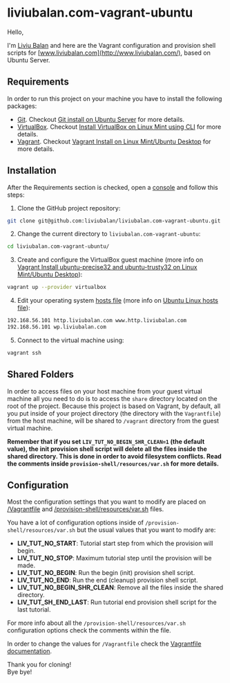 # liviubalan.com-vagrant-ubuntu

Hello,

I'm [Liviu Balan](http://www.liviubalan.com/) and here are the Vagrant configuration and provision shell scripts for
[www.liviubalan.com](http://www.liviubalan.com/), based on Ubuntu Server.

## Requirements

In order to run this project on your machine you have to install the following packages:

* [Git](https://git-scm.com/). Checkout
[Git install on Ubuntu Server](http://www.liviubalan.com/git-install-on-ubuntu-server) for more details.
* [VirtualBox](https://www.virtualbox.org/). Checkout
[Install VirtualBox on Linux Mint using CLI](http://www.liviubalan.com/install-virtualbox-on-linux-mint-using-cli)
for more details.
* [Vagrant](https://www.vagrantup.com/). Checkout
[Vagrant Install on Linux Mint/Ubuntu Desktop](http://www.liviubalan.com/vagrant-install-on-linux-mintubuntu-desktop)
for more details.

## Installation

After the Requirements section is checked, open a [console](https://en.wikipedia.org/wiki/Command-line_interface) and
follow this steps:

1. Clone the GitHub project repository:

 ```bash
 git clone git@github.com:liviubalan/liviubalan.com-vagrant-ubuntu.git
 ```

2. Change the current directory to `liviubalan.com-vagrant-ubuntu`:

 ```bash
 cd liviubalan.com-vagrant-ubuntu/
 ```

3. Create and configure the VirtualBox guest machine (more info on
[Vagrant Install ubuntu-precise32 and ubuntu-trusty32 on Linux Mint/Ubuntu Desktop](http://www.liviubalan.com/vagrant-install-ubuntu-precise32-and-ubuntu-trusty32-on-linux-mintubuntu-desktop)):

 ```bash
 vagrant up --provider virtualbox
 ```

4. Edit your operating system [hosts file](https://en.wikipedia.org/wiki/Hosts_%28file%29) (more info on
[Ubuntu Linux hosts file](http://www.liviubalan.com/ubuntu-linux-hosts-file)):

 ```bash
 192.168.56.101 http.liviubalan.com www.http.liviubalan.com
 192.168.56.101 wp.liviubalan.com
 ```

5. Connect to the virtual machine using:

 ```bash
 vagrant ssh
 ```

## Shared Folders

In order to access files on your host machine from your guest virtual machine all you need to do is to access the
`share` directory located on the root of the project. Because this project is based on Vagrant, by default, all you
put inside of your project directory (the directory with the `Vagrantfile`) from the host machine, will be shared to
`/vagrant` directory from the guest virtual machine.

**Remember that if you set `LIV_TUT_NO_BEGIN_SHR_CLEAN=1` (the default value), the init provision shell script will
delete all the files inside the shared directory. This is done in order to avoid filesystem conflicts. Read the
comments inside `provision-shell/resources/var.sh` for more details.**

## Configuration

Most the configuration settings that you want to modify are placed on
[/Vagrantfile](https://github.com/liviubalan/liviubalan.com-vagrant-ubuntu/blob/master/Vagrantfile) and
[/provision-shell/resources/var.sh](https://github.com/liviubalan/liviubalan.com-vagrant-ubuntu/blob/master/provision-shell/resources/var.sh)
files.

You have a lot of configuration options inside of `/provision-shell/resources/var.sh` but the usual values that you
want to modify are:

* **LIV_TUT_NO_START**: Tutorial start step from which the provision will begin.
* **LIV_TUT_NO_STOP**: Maximum tutorial step until the provision will be made.
* **LIV_TUT_NO_BEGIN**: Run the begin (init) provision shell script.
* **LIV_TUT_NO_END**: Run the end (cleanup) provision shell script.
* **LIV_TUT_NO_BEGIN_SHR_CLEAN**: Remove all the files inside the shared directory.
* **LIV_TUT_SH_END_LAST**: Run tutorial end provision shell script for the last tutorial.

For more info about all the `/provision-shell/resources/var.sh` configuration options check the comments within the
file.

In order to change the values for `/Vagrantfile` check the
[Vagrantfile documentation](https://www.vagrantup.com/docs/vagrantfile/).

Thank you for cloning!  
Bye bye!
